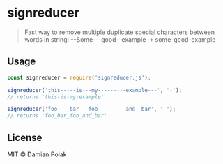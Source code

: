 # signreducer
> Fast way to remove multiple duplicate special characters between words in string: 
--Some---good--example → some-good-example

## Usage
```js
const signreducer = require('signreducer.js');

signreducer('this-----is---my---------example---', '-');
// returns 'this-is-my-example'

signreducer('foo____bar___foo_________and__bar', '_');
// returns 'foo_bar_foo_and_bar'

```

## License

MIT © Damian Polak
